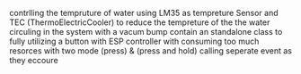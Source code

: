 contrlling the tempruture of water using LM35 as tempreture Sensor and TEC (ThermoElectricCooler) to reduce the tempreture of the the water circuling in the system with a vacum bump
contain an standalone class to fully utilizing a button with ESP controller with consuming too much resorces 
with two mode (press) & (press and hold) calling seperate event as they eccoure

